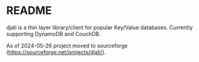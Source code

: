 README
======

djali is a thin layer library/client for popular Key/Value databases.
Currently supporting DynamoDB and CouchDB.

As of 2024-05-26 project moved to sourceforge (https://sourceforge.net/projects/djali/).

